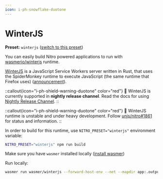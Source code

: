 ```yaml
---
icon: i-ph-snowflake-duotone
---
```


# WinterJS

**Preset:** `winterjs` ([switch to this preset](/deploy/#changing-the-deployment-preset))

You can easily build Nitro powered applications to run with [wasmerio/winterjs](https://github.com/wasmerio/winterjs) runtime.

[WinterJS](https://github.com/wasmerio/winterjs) is a JavaScript Service Workers server written in Rust, that uses the SpiderMonkey runtime to execute JavaScript (the same runtime that Firefox uses) ([announcement](https://wasmer.io/posts/announcing-winterjs-service-workers)).


::callout{icon="i-ph-shield-warning-duotone" color="red"}
🌙 WinterJS is currently supported in **nightly release channel**. Read the docs for using [Nightly Release Channel](/guide/getting-started#nightly-release-channel).
::


::callout{icon="i-ph-shield-warning-duotone" color="red"}
🚧 WinterJS runtime is unstable and under heavy development. Follow [unjs/nitro#1861](https://github.com/unjs/nitro/issues/1861) for status and information.
::


In order to build for this runtime, use `NITRO_PRESET="winterjs"` environment variable:

```sh
NITRO_PRESET="winterjs" npm run build
```

Make sure you have `wasmer` installed locally ([install wasmer](https://docs.wasmer.io/install))

Run locally:

```sh
wasmer run wasmer/winterjs --forward-host-env --net --mapdir app:.output app/server/index.mjs
```
